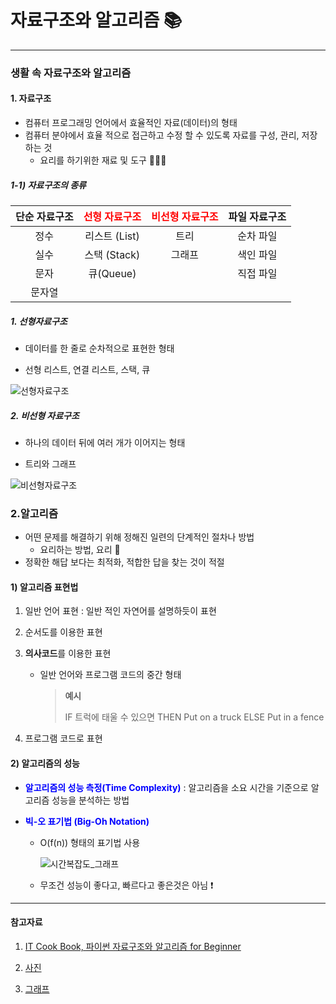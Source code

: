 # 자료구조와 알고리즘 📚

____

### 생활 속 자료구조와 알고리즘 

#### 1. 자료구조

* 컴퓨터 프로그래밍 언어에서 효율적인 자료(데이터)의 형태
* 컴퓨터 분야에서 효율 적으로 접근하고 수정 할 수 있도록 자료를 구성, 관리, 저장 하는 것 
  * 요리를 하기위한 재료 및 도구 👩🏻‍🍳

##### 1-1) 자료구조의 종류

| 단순 자료구조 | <span style="color:red">선형 자료구조</span> | <span style="color:red">비선형 자료구조</span> | 파일 자료구조 |
| :-----------: | :------------------------------------------: | :--------------------------------------------: | :-----------: |
|     정수      |                리스트 (List)                 |                      트리                      |   순차 파일   |
|     실수      |                 스택 (Stack)                 |                     그래프                     |   색인 파일   |
|     문자      |                  큐(Queue)                   |                                                |   직접 파일   |
|    문자열     |                                              |                                                |               |



##### 1. 선형자료구조 

* 데이터를 한 줄로 순차적으로 표현한 형태

*  선형 리스트, 연결 리스트, 스택, 큐 

  ![선형자료구조](md-images/%E1%84%89%E1%85%A5%E1%86%AB%E1%84%92%E1%85%A7%E1%86%BC%E1%84%8C%E1%85%A1%E1%84%85%E1%85%AD%E1%84%80%E1%85%AE%E1%84%8C%E1%85%A9-9550059.png)



##### 2. 비선형 자료구조

* 하나의 데이터 뒤에 여러 개가 이어지는 형태

*  트리와 그래프 

  

![비선형자료구조](md-images/%E1%84%87%E1%85%B5%E1%84%89%E1%85%A5%E1%86%AB%E1%84%92%E1%85%A7%E1%86%BC%E1%84%8C%E1%85%A1%E1%84%85%E1%85%AD%E1%84%80%E1%85%AE%E1%84%8C%E1%85%A9.png)



### 2.알고리즘

* 어떤 문제를 해결하기 위해 정해진 일련의 단계적인 절차나 방법 
  * 요리하는 방법, 요리 🥘
* 정확한 해답 보다는 최적화, 적합한 답을 찾는 것이 적절 



#### 1) 알고리즘 표현법 

 1. 일반 언어 표현 : 일반 적인 자연어를 설명하듯이 표현 

 2. 순서도를 이용한 표현 

 3. **의사코드**를 이용한 표현 

    * 일반 언어와 프로그램 코드의 중간 형태

      > **예시**
      >
      > IF 트럭에 태울 수 있으면 THEN
      > 			Put on a truck 
      > ELSE
      > 			Put in a fence 

 4. 프로그램 코드로 표현

    

#### 2) 알고리즘의 성능

* <span style="color:blue">**알고리즘의 성능 측정(Time Complexity)**</span> : 알고리즘을 소요 시간을 기준으로 알고리즘 성능을 분석하는 방법 

* <span style="color:blue">**빅-오 표기법 (Big-Oh Notation)**</span>  

  * O(f(n)) 형태의 표기법 사용 

    ![시간복잡도_그래프](md-images/%E1%84%89%E1%85%B5%E1%84%80%E1%85%A1%E1%86%AB%E1%84%87%E1%85%A9%E1%86%A8%E1%84%8C%E1%85%A1%E1%86%B8%E1%84%83%E1%85%A9_%E1%84%80%E1%85%B3%E1%84%85%E1%85%A2%E1%84%91%E1%85%B3-9550097.png)

  * 무조건 성능이 좋다고, 빠르다고 좋은것은 아님 ❗️



___

#### 참고자료

1. [IT Cook Book, 파이썬 자료구조와 알고리즘 for Beginner](https://www.hanbit.co.kr/store/books/look.php?p_code=B4186876690)

2. [사진](https://allg.tistory.com/29)

3. [그래프](https://velog.io/@leobit/%EB%B3%B5%EC%9E%A1%EB%8F%84Complexity)

   





